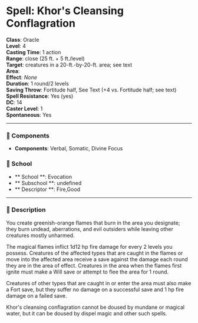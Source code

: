 
# Spell: Khor's Cleansing Conflagration
**Class**: Oracle  
**Level**: 4  
**Casting Time**: 1 action  
**Range**: close (25 ft. + 5 ft./level)  
**Target**: creatures in a 20-ft.-by-20-ft. area; see text  
**Area**:   
**Effect**: _None_  
**Duration**: 1 round/2 levels  
**Saving Throw**: Fortitude half, See Text (+4 vs. Fortitude half; see text)  
**Spell Resistance**: Yes (yes)  
**DC**: 14  
**Caster Level**: 1  
**Spontaneous**: Yes

---

### 🔮 Components
- **Components**: Verbal, Somatic, Divine Focus

### 🏫 School
- ** School **: Evocation
- ** Subschool **: undefined
- ** Descriptor **: Fire,Good
---

### 📜 Description
You create greenish-orange flames that burn in the area you designate; they burn undead, aberrations, and evil outsiders while leaving other creatures mostly unharmed.

The magical flames inflict 1d12 hp fire damage for every 2 levels you possess. Creatures of the affected types that are caught in the flames or move into the affected area receive a save against the damage each round they are in the area of effect. Creatures in the area when the flames first ignite must make a Will save or attempt to flee the area for 1 round.

Creatures of other types that are caught in or enter the area must also make a Fort save, but they suffer no damage on a successful save and 1 hp fire damage on a failed save.

Khor's cleansing conflagration cannot be doused by mundane or magical water, but it can be doused by dispel magic and other such spells.
